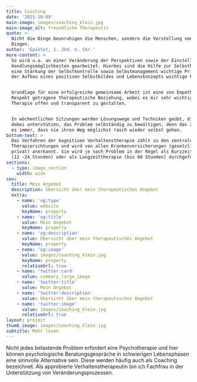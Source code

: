 ```yaml
---
title: Coaching
date: '2021-10-09'
main-image: images/coaching_klein.jpg
main-image_alt: freundliche Therapeutin
quote: >-
  Nicht die Dinge beunruhigen die Menschen, sondern die Vorstellung von den
  Dingen.
author: 'Epiktet, 1. Jhd. n. Chr.'
more-content: >
  So wird u.a. an einer Veränderung der Perspektiven sowie der Einstellungen und
  Handlungsmöglichkeiten gearbeitet. Hierbei sind die Hilfe zur Selbsthilfe,
  eine Stärkung der Selbstkontrolle sowie Selbstmanagement wichtige Prinzipien,
  der Aufbau eines positiven Selbstbildes und Lebenskonzepts wichtige Pfeiler.


  Grundlage für eine erfolgreiche gemeinsame Arbeit ist eine von Empathie und
  Respekt getragene therapeutische Beziehung, wobei es mir sehr wichtig ist die
  Therapie offen und transparent zu gestalten.


  In wöchentlichen Sitzungen werden Lösungswege und Techniken geübt, die sie
  dabei unterstützen, das Problem selbständig zu bewältigen, denn das Ziel ist
  es immer, dass sie ihren Weg möglichst rasch wieder selbst gehen.
bottom-text: >
  Das Verfahren der kognitiven Verhaltenstherapie zählt zu den zentralen
  Therapierichtungen und wird von allen Krankenversicherungen (gesetzlich,
  privat) anerkannt. Sie wird je nach Problem in der Regel als Kurzzeittherapie
  (12 -24 Stunden) oder als Langzeittherapie (bis 60 Stunden) durchgeführt.
sections:
  - type: image_section
    width: wide
seo:
  title: Mein Angebot
  description: Übersicht über mein therapeutisches Angebot
  extra:
    - name: 'og:type'
      value: website
      keyName: property
    - name: 'og:title'
      value: Mein Angebot
      keyName: property
    - name: 'og:description'
      value: Übersicht über mein therapeutisches Angebot
      keyName: property
    - name: 'og:image'
      value: images/coaching_klein.jpg
      keyName: property
      relativeUrl: true
    - name: 'twitter:card'
      value: summary_large_image
    - name: 'twitter:title'
      value: Mein Angebot
    - name: 'twitter:description'
      value: Übersicht über mein therapeutisches Angebot
    - name: 'twitter:image'
      value: images/coaching_klein.jpg
      relativeUrl: true
layout: project
thumb_image: images/coaching_klein.jpg
subtitle: Mehr lesen
---
```

Nicht jedes belastende Problem erfordert eine Psychotherapie und hier können psychologische Beratungsgespräche in schwierigen Lebensphasen eine sinnvolle Alternative sein. Diese werden häufig auch als Coaching bezeichnet. Als approbierte Verhaltenstherapeutin bin ich Fachfrau in der Unterstützung von Veränderungsprozessen.
